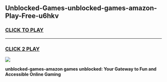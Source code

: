 
## Unblocked-Games-unblocked-games-amazon-Play-Free-u6hkv
<h3>
<a href="https://premium76.site?title=unblocked-games-amazon&ref=22A">CLICK TO PLAY</a></h3>
<hr>

<h3>
<a href="https://premium76.site?title=unblocked-games-amazon&ref=22A">CLICK 2 PLAY</a>
  
</h3>

<a href="https://premium76.site?title=unblocked-games-amazon&ref=22A"><img src="https://clearcache.store/games.png"></a>


**unblocked-games-amazon games unblocked: Your Gateway to Fun and Accessible Online Gaming**
